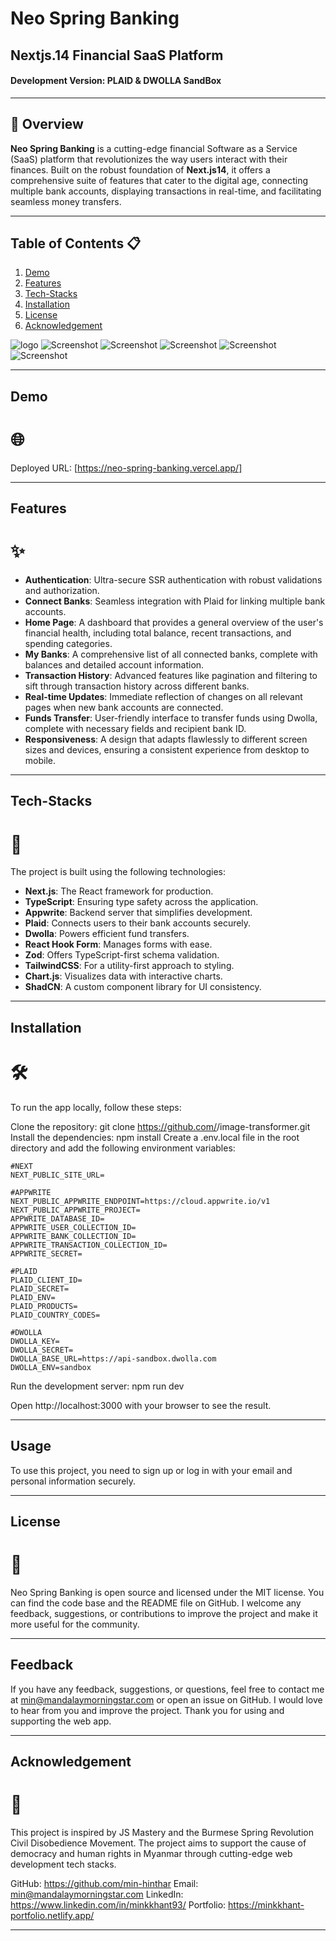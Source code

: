 # **Neo Spring Banking** 
## **Nextjs.14 Financial SaaS Platform**
#### **Development Version:** PLAID & DWOLLA SandBox
---
## 📝 Overview
**Neo Spring Banking** is a cutting-edge financial Software as a Service (SaaS) platform that revolutionizes the way users interact with their finances. Built on the robust foundation of **Next.js14**, it offers a comprehensive suite of features that cater to the digital age, connecting multiple bank accounts, displaying transactions in real-time, and facilitating seamless money transfers.

---

## Table of Contents 📋

1. [Demo](#demo)
2. [Features](#features)
3. [Tech-Stacks](#tech-stacks)
4. [Installation](#installation)
5. [License](#license)
6. [Acknowledgement](#acknowledgement)

![logo](public/icons/neo_spring.png "Logo")
![Screenshot](public/icons/neo_spring_Auth.jpeg "Auth")
![Screenshot](public/icons/neo_spring_homepage.jpeg "HomePage")
![Screenshot](public/icons/neo_spring_MyBanks.jpeg "MyBanks")
![Screenshot](public/icons/neo_spring_TransactionHistory.jpeg "TransactionHistory")
![Screenshot](public/icons/neo_spring_PaymentTransfer.jpeg "PaymentTransfer")

---
## Demo
# 🌐 
Deployed URL: [https://neo-spring-banking.vercel.app/]

---
## Features
# ✨ 

- **Authentication**: Ultra-secure SSR authentication with robust validations and authorization.
- **Connect Banks**: Seamless integration with Plaid for linking multiple bank accounts.
- **Home Page**: A dashboard that provides a general overview of the user's financial health, including total balance, recent transactions, and spending categories.
- **My Banks**: A comprehensive list of all connected banks, complete with balances and detailed account information.
- **Transaction History**: Advanced features like pagination and filtering to sift through transaction history across different banks.
- **Real-time Updates**: Immediate reflection of changes on all relevant pages when new bank accounts are connected.
- **Funds Transfer**: User-friendly interface to transfer funds using Dwolla, complete with necessary fields and recipient bank ID.
- **Responsiveness**: A design that adapts flawlessly to different screen sizes and devices, ensuring a consistent experience from desktop to mobile.

---
## Tech-Stacks
# 🚀

The project is built using the following technologies:

- **Next.js**: The React framework for production.
- **TypeScript**: Ensuring type safety across the application.
- **Appwrite**: Backend server that simplifies development.
- **Plaid**: Connects users to their bank accounts securely.
- **Dwolla**: Powers efficient fund transfers.
- **React Hook Form**: Manages forms with ease.
- **Zod**: Offers TypeScript-first schema validation.
- **TailwindCSS**: For a utility-first approach to styling.
- **Chart.js**: Visualizes data with interactive charts.
- **ShadCN**: A custom component library for UI consistency.

---
## Installation
# 🛠️

To run the app locally, follow these steps:

Clone the repository: git clone https://github.com/<your-username>/image-transformer.git
Install the dependencies: npm install
Create a .env.local file in the root directory and add the following environment variables:

```
#NEXT
NEXT_PUBLIC_SITE_URL=

#APPWRITE
NEXT_PUBLIC_APPWRITE_ENDPOINT=https://cloud.appwrite.io/v1
NEXT_PUBLIC_APPWRITE_PROJECT=
APPWRITE_DATABASE_ID=
APPWRITE_USER_COLLECTION_ID=
APPWRITE_BANK_COLLECTION_ID=
APPWRITE_TRANSACTION_COLLECTION_ID=
APPWRITE_SECRET=

#PLAID
PLAID_CLIENT_ID=
PLAID_SECRET=
PLAID_ENV=
PLAID_PRODUCTS=
PLAID_COUNTRY_CODES=

#DWOLLA
DWOLLA_KEY=
DWOLLA_SECRET=
DWOLLA_BASE_URL=https://api-sandbox.dwolla.com
DWOLLA_ENV=sandbox

```
Run the development server: npm run dev

Open http://localhost:3000 with your browser to see the result.

---
## Usage

To use this project, you need to sign up or log in with your email and personal information securely.

---
## License
# 📖

Neo Spring Banking is open source and licensed under the MIT license. You can find the code base and the README file on GitHub. I welcome any feedback, suggestions, or contributions to improve the project and make it more useful for the community.

---
## Feedback

If you have any feedback, suggestions, or questions, feel free to contact me at min@mandalaymorningstar.com or open an issue on GitHub. I would love to hear from you and improve the project. Thank you for using and supporting the web app.

---
## Acknowledgement
# 🙏

This project is inspired by JS Mastery and the Burmese Spring Revolution Civil Disobedience Movement. The project aims to support the cause of democracy and human rights in Myanmar through cutting-edge web development tech stacks.

GitHub: https://github.com/min-hinthar 
Email: min@mandalaymorningstar.com 
LinkedIn: https://www.linkedin.com/in/minkkhant93/ 
Portfolio: https://minkkhant-portfolio.netlify.app/ 

---